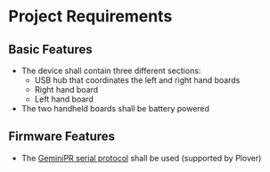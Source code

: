 # Project Requirements

## Basic Features

- The device shall contain three different sections:
  - USB hub that coordinates the left and right hand boards
  - Right hand board
  - Left hand board
- The two handheld boards shall be battery powered

## Firmware Features

- The [GeminiPR serial protocol](https://github.com/qmk/qmk_firmware/blob/master/docs/feature_stenography.md#geminipr-idgeminipr)
  shall be used (supported by Plover)
